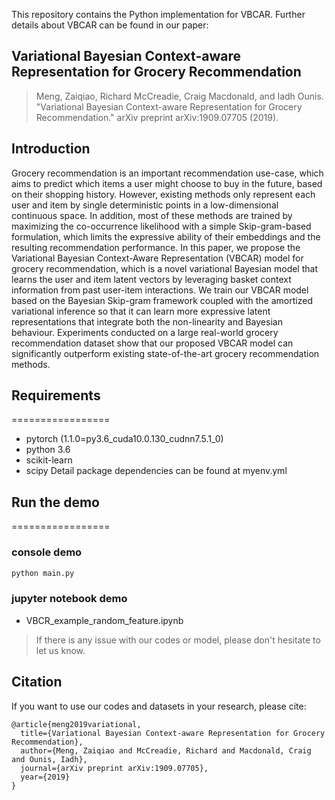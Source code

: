 This repository contains the Python implementation for VBCAR. Further details about VBCAR can be found in our paper:

## Variational Bayesian Context-aware Representation for Grocery Recommendation
>Meng, Zaiqiao, Richard McCreadie, Craig Macdonald, and Iadh Ounis. "Variational Bayesian Context-aware Representation for Grocery Recommendation." arXiv preprint arXiv:1909.07705 (2019).

## Introduction
Grocery recommendation is an important recommendation use-case, which aims to predict which items a user might choose to buy in the future, based on their shopping history. However, existing methods only represent each user and item by single deterministic points in a low-dimensional continuous space. In addition, most of these methods are trained by maximizing the co-occurrence likelihood with a simple Skip-gram-based formulation, which limits the expressive ability of their embeddings and the resulting recommendation performance. In this paper, we propose the Variational Bayesian Context-Aware Representation (VBCAR) model for grocery recommendation, which is a novel variational Bayesian model that learns the user and item latent vectors by leveraging basket context information from past user-item interactions. We train our VBCAR model based on the Bayesian Skip-gram framework coupled with the amortized variational inference so that it can learn more expressive latent representations that integrate both the non-linearity and Bayesian behaviour. Experiments conducted on a large real-world grocery recommendation dataset show that our proposed VBCAR model can significantly outperform existing state-of-the-art grocery recommendation methods.

## Requirements
=================
* pytorch (1.1.0=py3.6_cuda10.0.130_cudnn7.5.1_0)
* python 3.6
* scikit-learn
* scipy
Detail package dependencies can be found at myenv.yml

## Run the demo
=================
### console demo
```bash
python main.py
```
### jupyter notebook demo
* VBCR_example_random_feature.ipynb

>  If there is any issue with our codes or model, please don't hesitate to let us know.


## Citation

If you want to use our codes and datasets in your research, please cite:

```shell
@article{meng2019variational,
  title={Variational Bayesian Context-aware Representation for Grocery Recommendation},
  author={Meng, Zaiqiao and McCreadie, Richard and Macdonald, Craig and Ounis, Iadh},
  journal={arXiv preprint arXiv:1909.07705},
  year={2019}
}
```